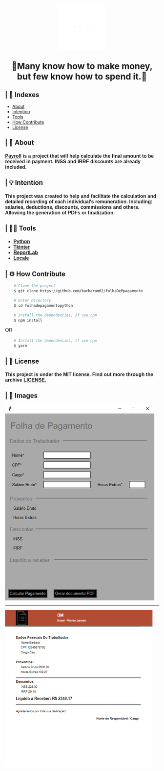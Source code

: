 <h1 align="Center">
    <img src="logobrancaBM.svg" height="150"/>
    <p>💸Many know how to make money, but few know how to spend it.💸</p>
</h1>

## | 🚩 Indexes
- [About](#-About)
- [Intention](#-Intention)
- [Tools](#-Tools)
- [How Contribute](#-How-Contribute)
- [License](#-License)

## | 📖 About
<h2 style="font-family: Arial; font-size:16px"><u>Payroll</u> is a project that will help calculate the final amount to be received in payment. INSS and IRRF discounts are already included.</h2>

## | 💡 Intention
<h2 style="font-family: Arial; font-size:16px">This project was created to help and facilitate the calculation and detailed recording of each individual's remuneration. Including: salaries, deductions, discounts, commissions and others. Allowing the generation of PDFs or finalization.</h2>

## | 👩‍💻 Tools
<h2 style="font-family: Arial; font-size:16px">
<ul>
    <a href="https://docs.python.org/pt-br/3/"><li>Python</li></a>
    <a href="https://docs.python.org/pt-br/dev/library/tkinter.html "><li>Tkinter</li></a>
    <a href="https://docs.reportlab.com/reportlab/userguide/ch1_intro/"><li>ReportLab</li></a>
    <a href="https://docs.python.org/pt-br/3.8/library/locale.html"><li>Locale</li></a>
</ul>
</h2>

## | ⚙ How Contribute

```bash
    # Clone the project
    $ git clone https://github.com/barbaram02/folhaDePpagamento
```

```bash
    # Enter Directory
    $ cd folhadepagamentopython
```

```bash
    # Install the dependencies, if use npm
    $ npm install
```

<p style="font-family: Arial; font-size:16px"> OR </p>

```bash
    # Install the dependencies, if use npm
    $ yarn
```

## | 🧾 License
<h2 style="font-family: Arial; font-size:16px">This project is under the MIT license. Find out more through the archive <a href="https://github.com/barbaram02/folhaDePpagamento/blob/main/LICENSE">LICENSE.</a> </h2>

## | 📸 Images
<img src="MainPaper.png"/>

<hr>

<img src="PDFpaper.png"/>